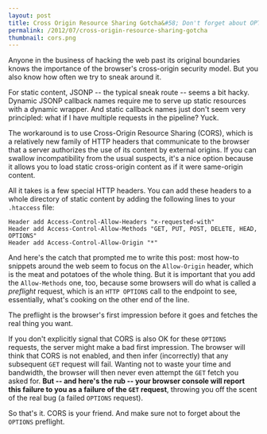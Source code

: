 ```yaml
---
layout: post
title: Cross Origin Resource Sharing Gotcha&#58; Don't forget about OPTIONS requests
permalink: /2012/07/cross-origin-resource-sharing-gotcha
thumbnail: cors.png
---
```


Anyone in the business of hacking the web past its original boundaries knows
the importance of the browser's cross-origin security model. But you also know
how often we try to sneak around it.

For static content, JSONP -- the typical sneak route -- seems a bit hacky.
Dynamic JSONP callback names require me to serve up static resources with a
dynamic wrapper. And static callback names just don't seem very principled:
what if I have multiple requests in the pipeline? Yuck.

The workaround is to use Cross-Origin Resource Sharing (CORS), which is a
relatively new family of HTTP headers that communicate to the browser that a
server authorizes the use of its content by external origins. If you can
swallow incompatibility from the usual suspects, it's a nice option because it
allows you to load static cross-origin content as if it were same-origin
content.

All it takes is a few special HTTP headers.  You can add these headers to a
whole directory of static content by adding the following lines to your
`.htaccess` file:

    Header add Access-Control-Allow-Headers "x-requested-with"
    Header add Access-Control-Allow-Methods "GET, PUT, POST, DELETE, HEAD, OPTIONS"
    Header add Access-Control-Allow-Origin "*"

And here's the catch that prompted me to write this post: most how-to snippets
around the web seem to focus on the `Allow-Origin` header, which is the meat
and potatoes of the whole thing. But it is important that you add the
`Allow-Methods` one, too, because some browsers will do what is called a
*preflight* request, which is an `HTTP OPTIONS` call to the endpoint to see,
essentially, what's cooking on the other end of the line. 

The preflight is the browser's first impression before it goes and fetches the
real thing you want.

If you don't explicitly signal that CORS is also OK for these `OPTIONS`
requests, the server might make a bad first impression. The browser will think
that CORS is not enabled, and then infer (incorrectly) that any subsequent
`GET` request will fail. Wanting not to waste your time and bandwidth, the
browser will then never even attempt the `GET` fetch you asked for. **But --
and here's the rub -- your browser console will report this failure to you as a
failure of the `GET` request**, throwing you off the scent of the real bug (a
failed `OPTIONS` request).

So that's it. CORS is your friend. And make sure not to forget about the
`OPTIONS` preflight.
